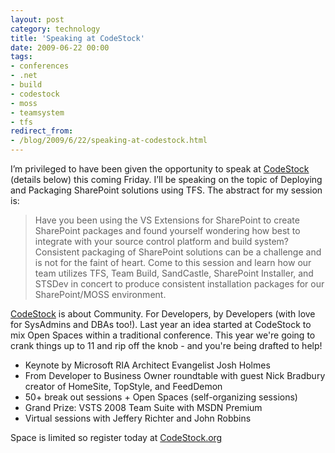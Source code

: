 ```yaml
---
layout: post
category: technology
title: 'Speaking at CodeStock'
date: 2009-06-22 00:00
tags:
- conferences
- .net
- build
- codestock
- moss
- teamsystem
- tfs
redirect_from:
- /blog/2009/6/22/speaking-at-codestock.html
---
```

I’m privileged to have been given the opportunity to speak at 
[CodeStock](http://codestock.org) (details below) this coming Friday. I’ll be 
speaking on the topic of Deploying and Packaging SharePoint solutions using TFS. 
The abstract for my session is:

> Have you been using the VS Extensions for SharePoint to create SharePoint 
> packages and found yourself wondering how best to integrate with your source 
> control platform and build system? Consistent packaging of SharePoint 
> solutions can be a challenge and is not for the faint of heart. Come to this 
> session and learn how our team utilizes TFS, Team Build, SandCastle, 
> SharePoint Installer, and STSDev in concert to produce consistent installation 
>packages for our SharePoint/MOSS environment.

[CodeStock](http://codestock.org) is about Community. For Developers, by 
Developers (with love for SysAdmins and DBAs too!). Last year an idea started at 
CodeStock to mix Open Spaces within a traditional conference. This year we're 
going to crank things up to 11 and rip off the knob - and you're being drafted 
to help!

* Keynote by Microsoft RIA Architect Evangelist Josh Holmes
* From Developer to Business Owner roundtable with guest Nick Bradbury creator 
of HomeSite, TopStyle, and FeedDemon
* 50+ break out sessions + Open Spaces (self-organizing sessions)
* Grand Prize: VSTS 2008 Team Suite with MSDN Premium
* Virtual sessions with Jeffery Richter and John Robbins

Space is limited so register today at [CodeStock.org](http://codestock.org)
